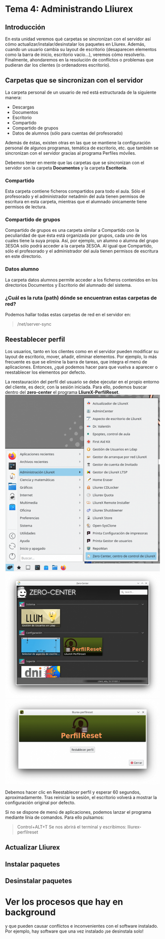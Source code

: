 # Tema 4: Administrando Lliurex
## Introducción
En esta unidad veremos qué carpetas se sincronizan con el servidor así cómo actualizar/instalar/desinstalar los paquetes en Lliurex. Además, cuando un usuario cambia su layout de escritorio (desaparecen elementos como la barra de inicio, escritorio vacío...), veremos cómo resolverlo. Finalmente, ahondaremos en la resolución de conflictos o problemas que pudieran dar los clientes (o ordenadores escritorio).

## Carpetas que se sincronizan  con el servidor
La carpeta personal de un usuario de red está estructurada de la siguiente manera:
* Descargas
* Documentos
* Escritorio
* Compartido
* Compartido de grupos
* Datos de alumnos (sólo para cuentas del profesorado) 

Además de éstas, existen otras en las que se mantiene la configuración personal de algunos programas, temática de escritorio, etc. que también se sincronizan con el servidor gracias al programa Perfiles móviles.

Debemos tener en mente que las carpetas que se sincronizan con el servidor son la carpeta **Documentos** y la carpeta **Escritorio**.
### Compartido
Esta carpeta contiene ficheros compartidos para todo el aula. Sólo el profesorado y el administrador netadmin del aula tienen permisos de escritura en esta carpeta, mientras que el alumnado únicamente tiene permisos de lectura. 

### Compartido de grupos
Compartido de grupos es una carpeta similar a Compartido con la peculiaridad de que ésta está organizada por grupos, cada uno de los cuales tiene la suya propia. Así, por ejemplo, un alumno o alumna del grupo 3ESOA sólo podrá acceder a la carpeta 3ESOA. Al igual que Compartido, sólo el profesorado y el administrador del aula tienen permisos de escritura en este directorio.

### Datos alumno
La carpeta datos alumnos permite acceder a los ficheros contenidos en los directorios Documentos y Escritorio del alumnado del sistema.

### ¿Cuál es la ruta (path) dónde se encuentran estas carpetas de red?
Podemos hallar todas estas carpetas de red en el servidor en:
> /net/server-sync

## Reestablecer perfil
Los usuarios, tanto en los clientes como en el servidor pueden modificar su layout de escritorio, mover, añadir, eliminar elementos. Por ejemplo, lo más frecuente es que se elimine la barra de tareas, que integra el menú de aplicaciones. Entonces, ¿qué podemos hacer para que vuelva a aparecer o reestablecer los elementos por defecto.

La reestauración del perfil del usuario se debe ejecutar en el propio entorno del cliente, es decir, con la sesión iniciada. Para ello, podemos buscar dentro del **zero-center** el programa **LliureX-PerfilReset**.
![Menú de aplicaciones > zero-center](img/tema4/01_LlxGuard_ES.png "Menú de aplicaciones > zero-center")
![PerfilReset](img/tema4/02_PerfilReset_ES.png "PerfilReset")
![PerfilReset](img/tema4/04_PerfilReset_ES.png "PerfilReset")

Debemos hacer clic en Reestablecer perfil y esperar 60 segundos, aproximadamente. Tras reiniciar la sesión, el escritorio volverá a mostrar la configuración original por defecto.

 Si no se dispone de menú de aplicaciones, podemos lanzar el programa mediante línia de comandos. Para ello pulsamos:
> Control+ALT+T
Se nos abrirá el terminal y escribimos:
> lliurex-perfilreset

## Actualizar Lliurex

## Instalar paquetes

## Desinstalar paquetes

# Ver los procesos que hay en background
y que pueden causar conflictos e inconvenientes con el software instalado. Por ejemplo, hay software que una vez instalado ¡se desinstala solo!